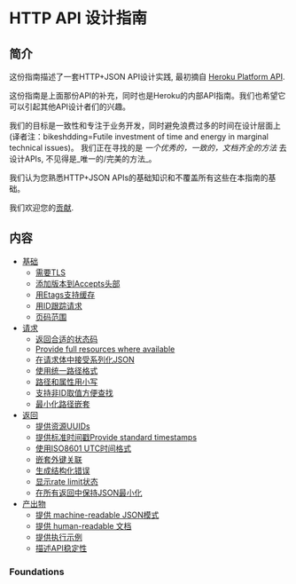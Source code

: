 # HTTP API 设计指南

## 简介

这份指南描述了一套HTTP+JSON API设计实践, 最初摘自 [Heroku Platform API](https://devcenter.heroku.com/articles/platform-api-reference).

这份指南是上面那份API的补充，同时也是Heroku的内部API指南。我们也希望它可以引起其他API设计者们的兴趣。

我们的目标是一致性和专注于业务开发，同时避免浪费过多的时间在设计层面上(译者注：bikeshdding=Futile investment of time and energy in marginal technical issues)。 我们正在寻找的是 _一个优秀的，一致的，文档齐全的方法_ 去设计APIs, 不见得是_唯一的/完美的方法_。

我们认为您熟悉HTTP+JSON APIs的基础知识和不覆盖所有这些在本指南的基础。

我们欢迎您的[贡献](https://github.com/interagent/http-api-design/blob/master/CONTRIBUTING.md).

## 内容

* [基础](#foundations)
  *  [需要TLS](#require-tls)
  *  [添加版本到Accepts头部](#version-with-accepts-header)
  *  [用Etags支持缓存](#support-caching-with-etags)
  *  [用ID跟踪请求](#trace-requests-with-request-ids)
  *  [页码范围](#paginate-with-ranges)
* [请求](#requests)
  *  [返回合适的状态码](#return-appropriate-status-codes)
  *  [Provide full resources where available](#provide-full-resources-where-available)
  *  [在请求体中接受系列化JSON](#accept-serialized-json-in-request-bodies)
  *  [使用统一路径格式](#use-consistent-path-formats)
  *  [路径和属性用小写](#downcase-paths-and-attributes)
  *  [支持非ID取值方便查找](#support-non-id-dereferencing-for-convenience)
  *  [最小化路径嵌套](#minimize-path-nesting)
* [返回](#responses)
  *  [提供资源UUIDs](#provide-resource-uuids)
  *  [提供标准时间戳Provide standard timestamps](#provide-standard-timestamps)
  *  [使用ISO8601 UTC时间格式](#use-utc-times-formatted-in-iso8601)
  *  [嵌套外键关联](#nest-foreign-key-relations)
  *  [生成结构化错误](#generate-structured-errors)
  *  [显示rate limit状态](#show-rate-limit-status)
  *  [在所有返回中保持JSON最小化](#keep-json-minified-in-all-responses)
* [产出物](#artifacts)
  *  [提供 machine-readable JSON模式](#provide-machine-readable-json-schema)
  *  [提供 human-readable 文档](#provide-human-readable-docs)
  *  [提供执行示例](#provide-executable-examples)
  *  [描述API稳定性](#describe-stability)

### Foundations
